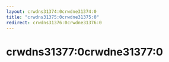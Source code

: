 ```yaml
---
layout: crwdns31374:0crwdne31374:0
title: "crwdns31375:0crwdne31375:0"
redirect: crwdns31376:0crwdne31376:0
---
```



<h1>crwdns31377:0crwdne31377:0</h1>
